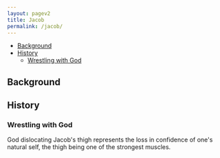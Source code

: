 ```yaml
---
layout: pagev2
title: Jacob
permalink: /jacob/
---
```

- [Background](#background)
- [History](#history)
  - [Wrestling with God](#wrestling-with-god)

## Background

## History

### Wrestling with God

God dislocating Jacob's thigh represents the loss in confidence of one's natural self, the thigh being one of the strongest muscles.